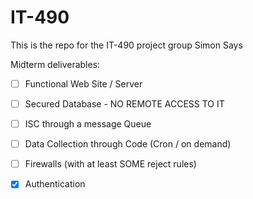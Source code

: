 # IT-490
This is the repo for the IT-490 project group Simon Says

Midterm deliverables:

- [ ] Functional Web Site / Server

- [ ] Secured Database - NO REMOTE ACCESS TO IT

- [ ] ISC through a message Queue

- [ ] Data Collection through Code (Cron / on demand)

- [ ] Firewalls (with at least SOME reject rules)

- [x] Authentication
